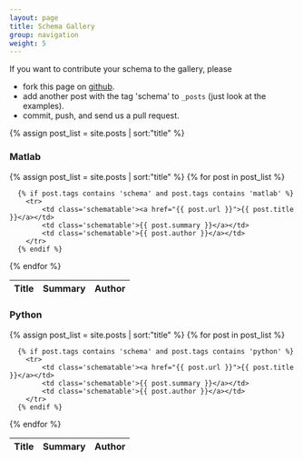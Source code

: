 ```yaml
---
layout: page
title: Schema Gallery
group: navigation
weight: 5
---
```


If you want to contribute your schema to the gallery, please 

* fork this page on [github](https://github.com/datajoint/datajoint.github.io).
* add another post with the tag 'schema' to `_posts` (just look at the examples).
* commit, push, and send us a pull request. 

{% assign post_list = site.posts | sort:"title" %}

### Matlab

<table class='schematable'>
	<thead><th>Title</th><th>Summary</th><th>Author</th></thead>
  {% assign post_list = site.posts | sort:"title" %}
  {% for post in post_list %}

	  {% if post.tags contains 'schema' and post.tags contains 'matlab' %}
	  	<tr>
	    	<td class='schematable'><a href="{{ post.url }}">{{ post.title }}</a></td>
	    	<td class='schematable'>{{ post.summary }}</a></td>
	    	<td class='schematable'>{{ post.author }}</a></td>
	  	</tr>
	  {% endif %}

  {% endfor %}
</table>

<!-- 

<ul>
  {% for post in post_list %}

	  {% if post.tags contains 'schema' and post.tags contains 'matlab' %}
	  <li>
	    <a href="{{ post.url }}">{{ post.title }}</a>
	  </li>
	  {% endif %}

  {% endfor %}
</ul> -->

### Python

<table class='schematable'>
	<thead><th>Title</th><th>Summary</th><th>Author</th></thead>
  {% assign post_list = site.posts | sort:"title" %}
  {% for post in post_list %}

	  {% if post.tags contains 'schema' and post.tags contains 'python' %}
	  	<tr>
	    	<td class='schematable'><a href="{{ post.url }}">{{ post.title }}</a></td>
	    	<td class='schematable'>{{ post.summary }}</a></td>
	    	<td class='schematable'>{{ post.author }}</a></td>
	  	</tr>
	  {% endif %}

  {% endfor %}
</table>
